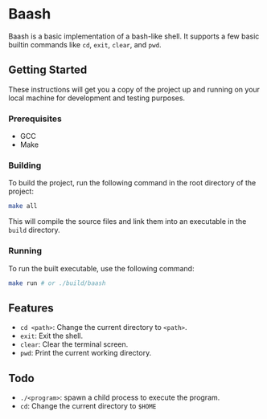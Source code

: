 # Baash

Baash is a basic implementation of a bash-like shell. It supports a few basic builtin commands like `cd`, `exit`, `clear`, and `pwd`.

## Getting Started

These instructions will get you a copy of the project up and running on your local machine for development and testing purposes.

### Prerequisites

- GCC
- Make

### Building

To build the project, run the following command in the root directory of the project:

```sh
make all
```

This will compile the source files and link them into an executable in the `build` directory.

### Running

To run the built executable, use the following command:

```sh
make run # or ./build/baash
```

## Features

- `cd <path>`: Change the current directory to `<path>`.
- `exit`: Exit the shell.
- `clear`: Clear the terminal screen.
- `pwd`: Print the current working directory.

## Todo

- `./<program>`: spawn a child process to execute the program.
- `cd`: Change the current directory to `$HOME`

